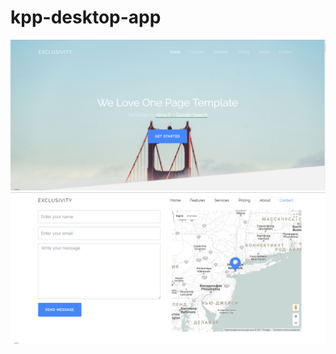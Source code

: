 # kpp-desktop-app
![alt text](https://github.com/Bushynska/kpp-desktop-app/blob/master/1.PNG)
![alt text](https://github.com/Bushynska/kpp-desktop-app/blob/master/2.PNG)
